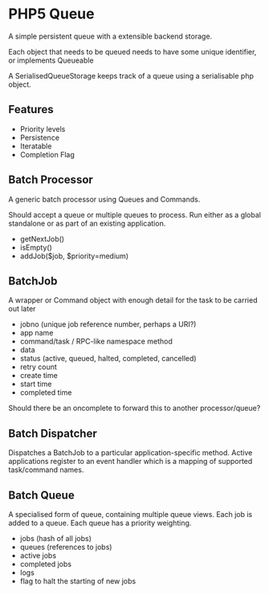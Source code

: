 PHP5 Queue
==========

A simple persistent queue with a extensible backend storage.

Each object that needs to be queued needs to have some
unique identifier, or implements Queueable

A SerialisedQueueStorage keeps track of a queue using
a serialisable php object.

Features
--------

 * Priority levels
 * Persistence
 * Iteratable
 * Completion Flag


Batch Processor
---------------

A generic batch processor using Queues and Commands.

Should accept a queue or multiple queues to process. Run either as a global standalone or as part of an existing application.

 * getNextJob()
 * isEmpty()
 * addJob($job, $priority=medium)
 
 
BatchJob
--------
 
A wrapper or Command object with enough detail for the task to be carried out later
 
 * jobno (unique job reference number, perhaps a URI?)
 * app name
 * command/task / RPC-like namespace method
 * data
 * status (active, queued, halted, completed, cancelled)
 * retry count
 * create time
 * start time
 * completed time 
 
Should there be an oncomplete to forward this to another processor/queue?
 
Batch Dispatcher
----------------

Dispatches a BatchJob to a particular application-specific method.
Active applications register to an event handler which is
a mapping of supported task/command names.


Batch Queue
-----------

A specialised form of queue, containing multiple queue views.
Each job is added to a queue. Each queue has a priority weighting.

 * jobs (hash of all jobs)
 * queues (references to jobs)
 * active jobs
 * completed jobs
 * logs
 * flag to halt the starting of new jobs
